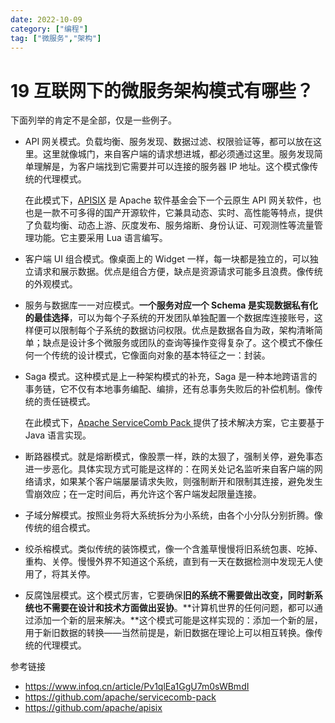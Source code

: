 ```yaml
---
date: 2022-10-09
category: ["编程"] 
tag: ["微服务","架构"]
---
```


# 19 互联网下的微服务架构模式有哪些？

下面列举的肯定不是全部，仅是一些例子。

<!-- more -->

- API 网关模式。负载均衡、服务发现、数据过滤、权限验证等，都可以放在这里。这里就像城门，来自客户端的请求想进城，都必须通过这里。服务发现简单理解是，为客户端找到它需要并可以连接的服务器 IP 地址。这个模式像传统的代理模式。
  
  在此模式下，[APISIX](https://github.com/apache/apisix) 是 Apache 软件基金会下一个云原生 API 网关软件，也也是一款不可多得的国产开源软件，它兼具动态、实时、高性能等特点，提供了负载均衡、动态上游、灰度发布、服务熔断、身份认证、可观测性等流量管理功能。它主要采用 Lua 语言编写。
- 客户端 UI 组合模式。像桌面上的 Widget 一样，每一块都是独立的，可以独立请求和展示数据。优点是组合方便，缺点是资源请求可能多且浪费。像传统的外观模式。
- 服务与数据库一一对应模式。**一个服务对应一个 Schema 是实现数据私有化的最佳选择**，可以为每个子系统的开发团队单独配置一个数据库连接账号，这样便可以限制每个子系统的数据访问权限。优点是数据各自为政，架构清晰简单；缺点是设计多个微服务或团队的查询等操作变得复杂了。这个模式不像任何一个传统的设计模式，它像面向对象的基本特征之一：封装。
- Saga 模式。这种模式是上一种架构模式的补充，Saga 是一种本地跨语言的事务链，它不仅有本地事务编配、编排，还有总事务失败后的补偿机制。像传统的责任链模式。
  
  在此模式下，[Apache ServiceComb Pack ](https://github.com/apache/servicecomb-pack)提供了技术解决方案，它主要基于 Java 语言实现。
- 断路器模式。就是熔断模式，像股票一样，跌的太狠了，强制关停，避免事态进一步恶化。具体实现方式可能是这样的：在网关处记名监听来自客户端的网络请求，如果某个客户端屡屡请求失败，则强制断开和限制其连接，避免发生雪崩效应；在一定时间后，再允许这个客户端发起限量连接。
- 子域分解模式。按照业务将大系统拆分为小系统，由各个小分队分别折腾。像传统的组合模式。
- 绞杀榕模式。类似传统的装饰模式，像一个含羞草慢慢将旧系统包裹、吃掉、重构、关停。慢慢外界不知道这个系统，直到有一天在数据检测中发现无人使用了，将其关停。
- 反腐蚀层模式。这个模式厉害，它要确保**旧的系统不需要做出改变，同时新系统也不需要在设计和技术方面做出妥协**。**计算机世界的任何问题，都可以通过添加一个新的层来解决。**这个模式可能是这样实现的：添加一个新的层，用于新旧数据的转换——当然前提是，新旧数据在理论上可以相互转换。像传统的代理模式。

参考链接

- https://www.infoq.cn/article/Pv1qlEa1GgU7m0sWBmdI
- https://github.com/apache/servicecomb-pack
- https://github.com/apache/apisix
